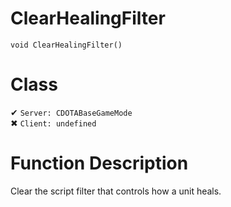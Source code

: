 # ClearHealingFilter
```
void ClearHealingFilter()
```
# Class
✔ `Server: CDOTABaseGameMode`  
✖ `Client: undefined`  

# Function Description
Clear the script filter that controls how a unit heals.
